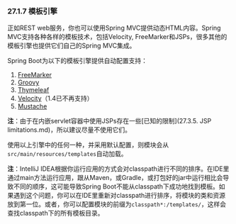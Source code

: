 ### 27.1.7 模板引擎

正如REST web服务，你也可以使用Spring MVC提供动态HTML内容。Spring MVC支持各种各样的模板技术，包括Velocity, FreeMarker和JSPs，很多其他的模板引擎也提供它们自己的Spring MVC集成。

Spring Boot为以下的模板引擎提供自动配置支持：

1. [FreeMarker](http://freemarker.org/docs/)
2. [Groovy](http://beta.groovy-lang.org/docs/groovy-2.3.0/html/documentation/markup-template-engine.html)
3. [Thymeleaf](http://www.thymeleaf.org/)
4. [Velocity](http://velocity.apache.org/)（1.4已不再支持）
5. [Mustache](http://mustache.github.io/)

**注**：由于在内嵌servlet容器中使用JSPs存在一些[已知的限制](27.3.5. JSP limitations.md)，所以建议尽量不使用它们。

使用以上引擎中的任何一种，并采用默认配置，则模块会从`src/main/resources/templates`自动加载。

**注**：IntelliJ IDEA根据你运行应用的方式会对classpath进行不同的排序。在IDE里通过main方法运行应用，跟从Maven，或Gradle，或打包好的jar中运行相比会导致不同的顺序，这可能导致Spring Boot不能从classpath下成功地找到模板。如果遇到这个问题，你可以在IDE里重新对classpath进行排序，将模块的类和资源放到第一位。或者，你可以配置模块的前缀为`classpath*:/templates/`，这样会查找classpath下的所有模板目录。
